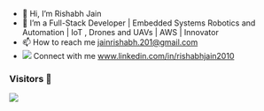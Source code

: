 - 👋 Hi, I’m Rishabh Jain
- 👀 I’m a Full-Stack Developer | Embedded Systems  Robotics and Automation | IoT , Drones and UAVs | AWS | Innovator
- 📫 How to reach me jainrishabh.201@gmail.com 
- <img src="https://img.shields.io/badge/LinkedIn-0077B5?style=for-the-badge&logo=linkedin&logoColor=white" /> Connect with me www.linkedin.com/in/rishabhjain2010

### Visitors 👀
<img src='https://profile-counter.glitch.me/rishabhjain2010/count.svg' width='auto'>

<!---
Rishabhjain2010/Rishabhjain2010 is a ✨ special ✨ repository because its `README.md` (this file) appears on your GitHub profile.
You can click the Preview link to take a look at your changes.
--->
